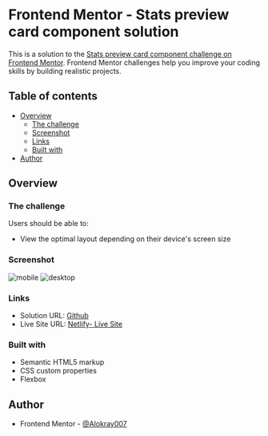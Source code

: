 # Frontend Mentor - Stats preview card component solution

This is a solution to the [Stats preview card component challenge on Frontend Mentor](https://www.frontendmentor.io/challenges/stats-preview-card-component-8JqbgoU62). Frontend Mentor challenges help you improve your coding skills by building realistic projects.

## Table of contents

- [Overview](#overview)
  - [The challenge](#the-challenge)
  - [Screenshot](#screenshot)
  - [Links](#links)
  - [Built with](#built-with)
- [Author](#author)

## Overview

### The challenge

Users should be able to:

- View the optimal layout depending on their device's screen size

### Screenshot

![mobile](https://raw.github.com/Alokray007/stats-preview-FM/main/screenshots/mobile-design.png)
![desktop](https://raw.github.com/Alokray007/stats-preview-FM/main/screenshots/desktop-design.png)

### Links

- Solution URL: [Github](https://github.com/Alokray007/stats-preview-FM)
- Live Site URL: [Netlify- Live Site](https://statsprevew.netlify.app/)

### Built with

- Semantic HTML5 markup
- CSS custom properties
- Flexbox

## Author

- Frontend Mentor - [@Alokray007](https://www.frontendmentor.io/profile/Alokray007)
